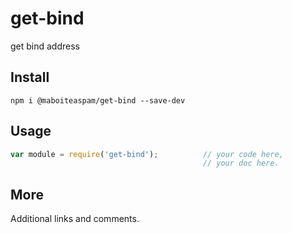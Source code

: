 # get-bind

get bind address

## Install

    npm i @maboiteaspam/get-bind --save-dev

## Usage

```js
var module = require('get-bind');          // your code here,
                                           // your doc here.
```

## More

Additional links and comments.